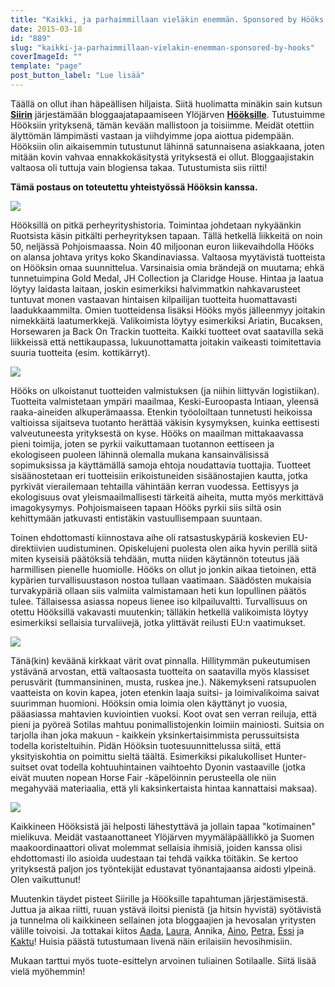 ```yaml
---
title: "Kaikki, ja parhaimmillaan vieläkin enemmän. Sponsored by Hööks."
date: 2015-03-18
id: "889"
slug: "kaikki-ja-parhaimmillaan-vielakin-enemman-sponsored-by-hooks"
coverImageId: ""
template: "page"
post_button_label: "Lue lisää"
---
```


Täällä on ollut ihan häpeällisen hiljaista. Siitä huolimatta minäkin sain kutsun [**Siirin**](http://skaskinen.blogspot.fi/) järjestämään bloggaajatapaamiseen Ylöjärven [**Hööksille**](http://www.hooks.fi/). Tutustuimme Hööksiin yrityksenä, tämän kevään mallistoon ja toisiimme. Meidät otettiin älyttömän lämpimästi vastaan ja viihdyimme jopa aiottua pidempään. Hööksiin olin aikaisemmin tutustunut lähinnä satunnaisena asiakkaana, joten mitään kovin vahvaa ennakkokäsitystä yrityksestä ei ollut. Bloggaajistakin valtaosa oli tuttuja vain blogiensa takaa. Tutustumista siis riitti!

**Tämä postaus on toteutettu yhteistyössä Hööksin kanssa.**

[![](/images/IMG_1747_.jpg)](http://1.bp.blogspot.com/-CXu00jglnuw/VQnr6swm2GI/AAAAAAAAJRk/5xiTHZMUFPE/s1600/IMG_1747_.jpg)

Hööksillä on pitkä perheyrityshistoria. Toimintaa johdetaan nykyäänkin Ruotsista käsin pitkälti perheyrityksen tapaan. Tällä hetkellä liikkeitä on noin 50, neljässä Pohjoismaassa. Noin 40 miljoonan euron liikevaihdolla Hööks on alansa johtava yritys koko Skandinaviassa. Valtaosa myytävistä tuotteista on Hööksin omaa suunnittelua. Varsinaisia omia brändejä on muutama; ehkä tunnetuimpina Gold Medal, JH Collection ja Claridge House. Hintaa ja laatua löytyy laidasta laitaan, joskin esimerkiksi halvimmatkin nahkavarusteet tuntuvat monen vastaavan hintaisen kilpailijan tuotteita huomattavasti laadukkaammilta. Omien tuotteidensa lisäksi Hööks myös jälleenmyy joitakin nimekkäitä laatumerkkejä. Valikoimista löytyy esimerkiksi Ariatin, Bucaksen, Horsewaren ja Back On Trackin tuotteita. Kaikki tuotteet ovat saatavilla sekä liikkeissä että nettikaupassa, lukuunottamatta joitakin vaikeasti toimitettavia suuria tuotteita (esim. kottikärryt).

[![](/images/IMG_1754_.jpg)](http://4.bp.blogspot.com/-97G-xfsWKeU/VQnr7Z6sSkI/AAAAAAAAJRo/eFT3S3Vee0Q/s1600/IMG_1754_.jpg)

Hööks on ulkoistanut tuotteiden valmistuksen (ja niihin liittyvän logistiikan). Tuotteita valmistetaan ympäri maailmaa, Keski-Euroopasta Intiaan, yleensä raaka-aineiden alkuperämaassa. Etenkin työoloiltaan tunnetusti heikoissa valtioissa sijaitseva tuotanto herättää väkisin kysymyksen, kuinka eettisesti valveutuneesta yrityksestä on kyse. Hööks on maailman mittakaavassa pieni toimija, joten se pyrkii vaikuttamaan tuotannon eettiseen ja ekologiseen puoleen lähinnä olemalla mukana kansainvälisissä sopimuksissa ja käyttämällä samoja ehtoja noudattavia tuottajia. Tuotteet sisäänostetaan eri tuotteisiin erikoistuneiden sisäänostajien kautta, jotka pyrkivät vierailemaan tehtailla vähintään kerran vuodessa. Eettisyys ja ekologisuus ovat yleismaailmallisesti tärkeitä aiheita, mutta myös merkittävä imagokysymys. Pohjoismaiseen tapaan Hööks pyrkii siis siltä osin kehittymään jatkuvasti entistäkin vastuullisempaan suuntaan.

Toinen ehdottomasti kiinnostava aihe oli ratsastuskypäriä koskevien EU-direktiivien uudistuminen. Opiskelujeni puolesta olen aika hyvin perillä siitä miten kyseisiä päätöksiä tehdään, mutta niiden käytännön toteutus jää harmillisen pienelle huomiolle. Hööks on ollut jo jonkin aikaa tietoinen, että kypärien turvallisuustason nostoa tullaan vaatimaan. Säädösten mukaisia turvakypäriä ollaan siis valmiita valmistamaan heti kun lopullinen päätös tulee. Tällaisessa asiassa nopeus lienee iso kilpailuvaltti. Turvallisuus on otettu Hööksillä vakavasti muutenkin; tälläkin hetkellä valikoimista löytyy esimerkiksi sellaisia turvaliivejä, jotka ylittävät reilusti EU:n vaatimukset.

[![](/images/IMG_1744_.jpg)](http://1.bp.blogspot.com/-wRrfQ7Ixpic/VQnr6uRtHOI/AAAAAAAAJRg/xd1Q7NN9ZWA/s1600/IMG_1744_.jpg)

Tänä(kin) keväänä kirkkaat värit ovat pinnalla. Hillitymmän pukeutumisen ystävänä arvostan, että valtaosasta tuotteita on saatavilla myös klassiset perusvärit (tummansininen, musta, ruskea jne.). Näkemykseni ratsupuolen vaatteista on kovin kapea, joten etenkin laaja suitsi- ja loimivalikoima saivat suurimman huomioni. Hööksin omia loimia olen käyttänyt jo vuosia, pääasiassa mahtavien kuviointien vuoksi. Koot ovat sen verran reiluja, että pieni ja pyöreä Sotilas mahtuu ponimallistojenkin loimiin mainiosti. Suitsia on tarjolla ihan joka makuun - kaikkein yksinkertaisimmista perussuitsista todella koristeltuihin. Pidän Hööksin tuotesuunnittelussa siitä, että yksityiskohtia on poimittu sieltä täältä. Esimerkiksi pikalukolliset Hunter-suitset ovat todella kohtuuhintainen vaihtoehto Dyonin vastaaville (jotka eivät muuten nopean Horse Fair -käpelöinnin perusteella ole niin megahyvää materiaalia, että yli kaksinkertaista hintaa kannattaisi maksaa).

[![](/images/IMG_1761_.jpg)](http://3.bp.blogspot.com/-z1gCLTwQekA/VQnr7sCbH_I/AAAAAAAAJR0/RRYcV_8i1PE/s1600/IMG_1761_.jpg)

Kaikkineen Hööksistä jäi helposti lähestyttävä ja jollain tapaa "kotimainen" mielikuva. Meidät vastaanottaneet Ylöjärven myymäläpäällikkö ja Suomen maakoordinaattori olivat molemmat sellaisia ihmisiä, joiden kanssa olisi ehdottomasti ilo asioida uudestaan tai tehdä vaikka töitäkin. Se kertoo yrityksestä paljon jos työntekijät edustavat työnantajaansa aidosti ylpeinä. Olen vaikuttunut!

Muutenkin täydet pisteet Siirille ja Hööksille tapahtuman järjestämisestä. Juttua ja aikaa riitti, ruuan ystävä iloitsi pienistä (ja hitsin hyvistä) syötävistä ja tunnelma oli kaikkineen sellainen jota bloggaajien ja hevosalan yritysten välille toivoisi. Ja tottakai kiitos [Aada](http://aadanhevoselamaa.blogspot.fi/), [Laura](http://laepinelamaa.blogspot.fi/), Annika, [Aino](http://aiinon.blogspot.fi/), [Petra](http://petrapalomaki.blogspot.fi/), [Essi](http://essinponiblogi.blogspot.fi/) ja [Kaktu](http://kaktujafutura.blogspot.fi/)! Huisia päästä tutustumaan livenä näin erilaisiin hevosihmisiin.

Mukaan tarttui myös tuote-esittelyn arvoinen tuliainen Sotilaalle. Siitä lisää vielä myöhemmin!
